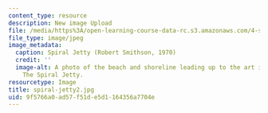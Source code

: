 ```yaml
---
content_type: resource
description: New image Upload
file: /media/https%3A/open-learning-course-data-rc.s3.amazonaws.com/4-s67-landscape-experience-seminar-in-land-art-fall-2016/9f5766a0ad57f51de5d1164356a7704e_spiral-jetty2.jpg
file_type: image/jpeg
image_metadata:
  caption: Spiral Jetty (Robert Smithson, 1970)
  credit: ''
  image-alt: A photo of the beach and shoreline leading up to the art installation,
    The Spiral Jetty.
resourcetype: Image
title: spiral-jetty2.jpg
uid: 9f5766a0-ad57-f51d-e5d1-164356a7704e
---
```

